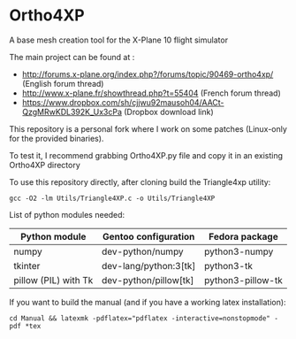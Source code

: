 # Ortho4XP
A base mesh creation tool for the X-Plane 10 flight simulator

The main project can be found at :
* http://forums.x-plane.org/index.php?/forums/topic/90469-ortho4xp/ (English forum thread)
* http://www.x-plane.fr/showthread.php?t=55404 (French forum thread)
* https://www.dropbox.com/sh/cjjwu92mausoh04/AACt-QzgMRwKDL392K_Ux3cPa (Dropbox download link)

This repository is a personal fork where I work on some patches (Linux-only for the provided binaries).

To test it, I recommend grabbing Ortho4XP.py file and copy it in an existing Ortho4XP directory

To use this repository directly, after cloning build the Triangle4xp utility:
```shell
gcc -O2 -lm Utils/Triangle4XP.c -o Utils/Triangle4XP
```

List of python modules needed:

| Python module | Gentoo configuration | Fedora package |
|-|-|-|
| numpy | dev-python/numpy | python3-numpy |
| tkinter | dev-lang/python:3[tk] | python3-tk |
| pillow (PIL) with Tk | dev-python/pillow[tk] | python3-pillow-tk |


If you want to build the manual (and if you have a working latex installation):
```shell
cd Manual && latexmk -pdflatex="pdflatex -interactive=nonstopmode" -pdf *tex

```
